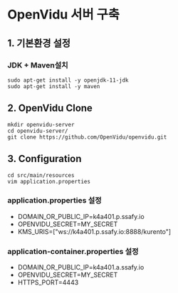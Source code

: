 # OpenVidu 서버 구축

## 1. 기본환경 설정

### JDK + Maven설치
```
sudo apt-get install -y openjdk-11-jdk
sudo apt-get install -y maven
```

## 2. OpenVidu Clone
```
mkdir openvidu-server
cd openvidu-server/
git clone https://github.com/OpenVidu/openvidu.git
```

## 3. Configuration
```
cd src/main/resources
vim application.properties
```

### application.properties 설정
* DOMAIN_OR_PUBLIC_IP=k4a401.p.ssafy.io
* OPENVIDU_SECRET=MY_SECRET
* KMS_URIS=["ws://k4a401.p.ssafy.io:8888/kurento"]

### application-container.properties 설정
* DOMAIN_OR_PUBLIC_IP=k4a401.a.ssafy.io
* OPENVIDU_SECRET=MY_SECRET
* HTTPS_PORT=4443